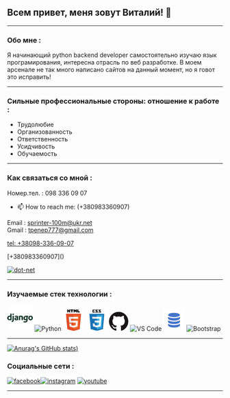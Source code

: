 ##  Всем привет, меня зовут Виталий! 👋

<hr>

### Обо мне : <br>
Я начинающий python backend developer самостоятельно изучаю язык програмирования, интересна отрасль по веб разработке. В моем арсенале не так много написано сайтов на данный момент, но я говот это исправить! 
<hr>

### Сильные профессиональные стороны: отношение к работе :
- Трудолюбие
- Организованность
- Ответственность
- Усидчивость
- Обучаемость
<hr>

### Как связаться со мной :
Номер.тел. : 098 336 09 07 <br>

- 📫 How to reach me: (+380983360907)


Email :  [sprinter-100m@ukr.net](http://sprinter-100m@ukr.net)<br>
Gmail : [tpenep777@gmail.com](http://tpenep777@gmail.com)

<a href="+38098-336-09-07">tel: +38098-336-09-07</a>

[+380983360907](<a href=+380983360907></a>)  <a href=”tel:+380983360907></a>

[<img src='https://cdn.jsdelivr.net/npm/simple-icons@3.0.1/icons/dot-net.svg' alt='dot-net' height='40'>](+380983360907)

<hr>

### Изучаемые стек технологии :
<img title="Django" height="60" src="https://raw.githubusercontent.com/github/explore/80688e429a7d4ef2fca1e82350fe8e3517d3494d/topics/django/django.png" style="max-width: 100%;"> <img title="Python" height="55" src="https://avatars0.githubusercontent.com/u/1525981?s=200&amp;v=4" style="max-width: 100%;">
<img title="HTML5" height="50" src="https://raw.githubusercontent.com/github/explore/80688e429a7d4ef2fca1e82350fe8e3517d3494d/topics/html/html.png" style="max-width: 100%;"> 
<img alt="CSS 3" title="CSS 3" src="https://raw.githubusercontent.com/github/explore/80688e429a7d4ef2fca1e82350fe8e3517d3494d/topics/css/css.png" height="50" style="max-width: 100%;">
<img alt="GitHub" title="GitHub" src="https://raw.githubusercontent.com/github/explore/78df643247d429f6cc873026c0622819ad797942/topics/github/github.png" height="45" style="max-width: 100%;"> <img title="VS Code" alt="VS Code" width="50px" src="https://camo.githubusercontent.com/e9141be13e6bea8c50af6d48f64700246faed666040ead23e74d4fc27bf411e3/68747470733a2f2f696d672e69636f6e73382e636f6d2f666c75656e742f34382f3030303030302f76697375616c2d73747564696f2d636f64652d323031392e706e67" data-canonical-src="https://img.icons8.com/fluent/48/000000/visual-studio-code-2019.png" style="max-width: 100%;"> <img title="SQL" alt="SQL" width="50px" src="https://raw.githubusercontent.com/github/explore/master/topics/sql/sql.png" style="max-width: 100%;"> <img title="Bootstrap" src="https://github.com/MarikIshtar007/MarikIshtar007/raw/master/images/bootstrap.svg" width="50" style="max-width: 100%;">

<hr>

[![Anurag's GitHub stats](https://github-readme-stats.vercel.app/api?username=ZhankovVG&show_icons=true&theme=tokyonight))](https://github.com/anuraghazra/github-readme-stats)


### Социальные сети :
[<img src="https://camo.githubusercontent.com/6acccefe72a9ad3380c0802e7a78988adad9d186eefff43b715bd7d7d07dc52a/68747470733a2f2f696d672e69636f6e73382e636f6d2f636f6c6f722f39362f3030303030302f66616365626f6f6b2e706e67" alt="facebook" data-canonical-src="https://img.icons8.com/color/96/000000/facebook.png" style="max-width: 100%;">](https://www.facebook.com/profile.php?id=100025923456368)[<img src="https://camo.githubusercontent.com/13b4ab64e1a639ef039c1688b03c7a1a0aaa875a1858fa56888aa09c492aac6a/68747470733a2f2f696d672e69636f6e73382e636f6d2f636f6c6f722f39362f3030303030302f696e7374616772616d2d6e65772e706e67" alt="instagram" data-canonical-src="https://img.icons8.com/color/96/000000/instagram-new.png" style="max-width: 100%;">](https://www.instagram.com/trenirovannyi/) [<img src="https://camo.githubusercontent.com/aec347ccecfb57c504334b6723d26a419c1e7a871d467603d0a301272d5ac329/68747470733a2f2f696d672e69636f6e73382e636f6d2f636f6c6f722f39362f3030303030302f796f75747562652e706e67" alt="youtube" data-canonical-src="https://img.icons8.com/color/96/000000/youtube.png" style="max-width: 100%;">](https://www.youtube.com/channel/https://www.youtube.com/channel/UC5wo3B7nxMAzMII8EtLDQLQ)

<hr>
